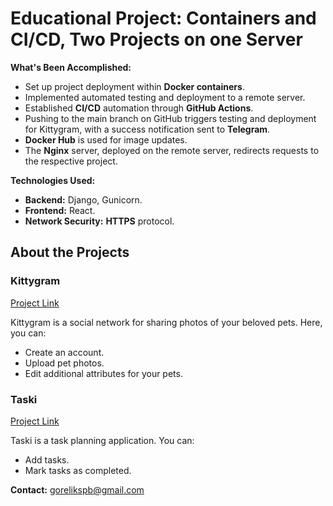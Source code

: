 # Educational Project: Containers and CI/CD, Two Projects on one Server

**What's Been Accomplished:**
- Set up project deployment within **Docker containers**.
- Implemented automated testing and deployment to a remote server.
- Established **CI/CD** automation through **GitHub Actions**.
- Pushing to the main branch on GitHub triggers testing and deployment for Kittygram, with a success notification sent to **Telegram**.
- **Docker Hub** is used for image updates.
- The **Nginx** server, deployed on the remote server, redirects requests to the respective project.

**Technologies Used:**
- **Backend:** Django, Gunicorn.
- **Frontend:** React.
- **Network Security:** **HTTPS** protocol.

## About the Projects

### Kittygram
[Project Link](https://kittygramgo.ddns.net)

Kittygram is a social network for sharing photos of your beloved pets. Here, you can:
- Create an account.
- Upload pet photos.
- Edit additional attributes for your pets.

### Taski
[Project Link](https://gorelikspb.ddns.net)

Taski is a task planning application. You can:
- Add tasks.
- Mark tasks as completed.

**Contact:**
gorelikspb@gmail.com
